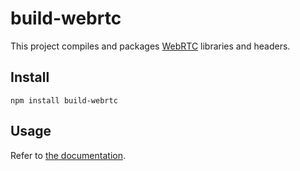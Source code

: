 build-webrtc
============

This project compiles and packages [WebRTC](https://webrtc.org/native-code)
libraries and headers.

Install
-------

```
npm install build-webrtc
```

Usage
-----

Refer to [the documentation](docs/README.md).
